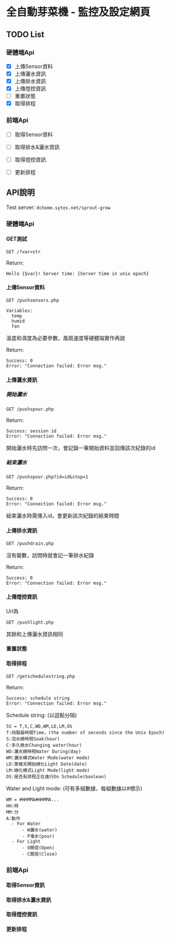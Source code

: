 # 全自動芽菜機 - 監控及設定網頁

## TODO List
### 硬體端Api
- [x] 上傳Sensor資料
- [x] 上傳灑水資訊
- [x] 上傳排水資訊
- [x] 上傳燈控資訊
- [ ] 重置狀態
- [x] 取得排程

### 前端Api
- [ ] 取得Sensor資料
- [ ] 取得排水&灑水資訊
- [ ] 取得燈控資訊
- [ ] 更新排程




## API說明

Test server: ```dchome.sytes.net/sprout-grow```

### 硬體端Api
#### GET測試
```
GET /?var=str
```
Return:
```
Hello {$var}! Server time: {Server time in unix epoch}
```

#### 上傳Sensor資料
```
GET /pushsensors.php
```
```
Variables:
  temp
  humid
  fan
```
溫度和濕度為必要參數，風扇速度等硬體端實作再說

Return:
```
Success: 0
Error: "Connection failed: Error msg."
```

#### 上傳灑水資訊
##### 開始灑水
```
GET /pushspour.php
```
Return:
```
Success: session id
Error: "Connection failed: Error msg."
```
開始灑水時先訪問一次，會記錄一筆開始資料並回傳該次紀錄的id

##### 結束灑水
```
GET /pushspour.php?id=id&stop=1
```
Return:
```
Success: 0
Error: "Connection failed: Error msg."
```
結束灑水時需傳入id，會更新該次紀錄的結束時間


#### 上傳排水資訊
```
GET /pushdrain.php
```
沒有變數，訪問時就會記一筆排水紀錄

Return:
```
Success: 0
Error: "Connection failed: Error msg."
```

#### 上傳燈控資訊
Url為
```
GET /pushlight.php
```
其餘和上傳灑水資訊相同

#### 重置狀態

#### 取得排程
```
GET /getschedulestring.php
```
Return:
```
Success: schedule string
Error: "Connection failed: Error msg."
```
Schedule string: (以逗點分隔)
```
SS = T,S,C,WD,WM,LD,LM,OS
T:伺服器時間Time，(the number of seconds since the Unix Epoch)
S:泡水總時程Soak(hour)
C:多久換水Changing water(hour)
WD:灑水總時程Water During(day)
WM:灑水模式Water Mode(water mode)
LD:第幾天開始綠化Light Date(date)
LM:綠化模式Light Mode(light mode)
OS:是否有排程正在進行On Schedule(boolean)
```
Water and Light mode: (可有多組數據，每組數據以#標示)
```
WM = #HHMMA#HHMMA...
HH:時
MM:分
A:動作
  - For Water
	  - W灑水(water)
	  - P淹水(pour)
  - For Light
	  - O開燈(Open)
	  - C關燈(Close)
```
### 前端Api
#### 取得Sensor資訊

#### 取得排水&灑水資訊

#### 取得燈控資訊

#### 更新排程